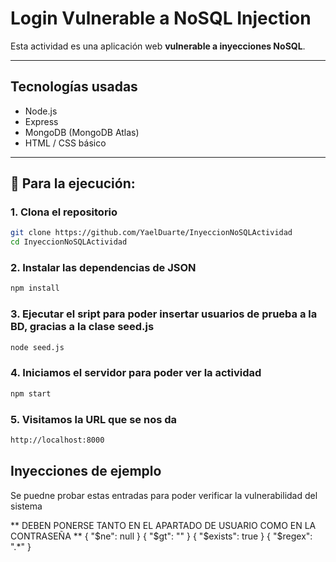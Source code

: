 # Login Vulnerable a NoSQL Injection

Esta actividad es una aplicación web **vulnerable a inyecciones NoSQL**.

---

## Tecnologías usadas

- Node.js
- Express
- MongoDB (MongoDB Atlas)
- HTML / CSS básico

---

## 🚀 Para la ejecución:

### 1. Clona el repositorio
```bash
git clone https://github.com/YaelDuarte/InyeccionNoSQLActividad
cd InyeccionNoSQLActividad
```

### 2. Instalar las dependencias de JSON
```bash
npm install
```

### 3. Ejecutar el sript para poder insertar usuarios de prueba a la BD, gracias a la clase seed.js
```bash
node seed.js
```

### 4. Iniciamos el servidor para poder ver la actividad
```bash
npm start
```

### 5. Visitamos la URL que se nos da 
```bash
http://localhost:8000
```

## Inyecciones de ejemplo

Se puedne probar estas entradas para poder verificar la vulnerabilidad del sistema 

** DEBEN PONERSE TANTO EN EL APARTADO DE USUARIO COMO EN LA CONTRASEÑA **
{ "$ne": null }
{ "$gt": "" }
{ "$exists": true }
{ "$regex": ".*" }
